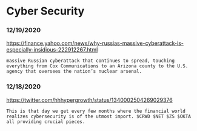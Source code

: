 # Cyber Security


### 12/19/2020
https://finance.yahoo.com/news/why-russias-massive-cyberattack-is-especially-insidious-222912267.html
```
massive Russian cyberattack that continues to spread, touching everything from Cox Communications to an Arizona county to the U.S. agency that oversees the nation’s nuclear arsenal.
```

### 12/18/2020
https://twitter.com/hhhypergrowth/status/1340002504269029376
```
This is that day we get every few months where the financial world realizes cybersecurity is of the utmost import. $CRWD $NET $ZS $OKTA all providing crucial pieces.
```
